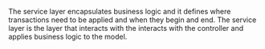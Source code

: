 The service layer encapsulates business logic and it defines where transactions 
need to be applied and when they begin and end. The service layer is the layer that interacts with the
interacts with the controller and applies business logic to the model.
